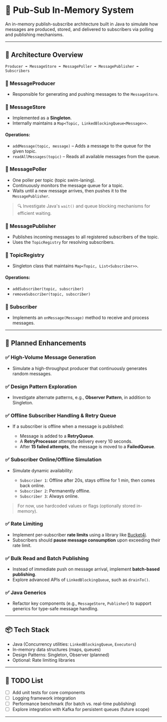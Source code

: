 # 📨 Pub-Sub In-Memory System

An in-memory publish-subscribe architecture built in Java to simulate how messages are produced, stored, and delivered to subscribers via polling and publishing mechanisms.

---

## 📐 Architecture Overview

```text
Producer ➡️ MessageStore ➡️ MessagePoller ➡️ MessagePublisher ➡️ Subscribers
```

### 🔸 MessageProducer

* Responsible for generating and pushing messages to the `MessageStore`.

### 🔸 MessageStore

* Implemented as a **Singleton**.
* Internally maintains a `Map<Topic, LinkedBlockingQueue<Message>>`.

#### Operations:

* `addMessage(topic, message)` – Adds a message to the queue for the given topic.
* `readAllMessages(topic)` – Reads all available messages from the queue.

### 🔸 MessagePoller

* One poller per topic (topic swim-laning).
* Continuously monitors the message queue for a topic.
* Waits until a new message arrives, then pushes it to the `MessagePublisher`.

> 🔍 Investigate Java's `wait()` and queue blocking mechanisms for efficient waiting.

### 🔸 MessagePublisher

* Publishes incoming messages to all registered subscribers of the topic.
* Uses the `TopicRegistry` for resolving subscribers.

### 🔸 TopicRegistry

* Singleton class that maintains `Map<Topic, List<Subscriber>>`.

#### Operations:

* `addSubscriber(topic, subscriber)`
* `removeSubscriber(topic, subscriber)`

### 🔸 Subscriber

* Implements an `onMessage(Message)` method to receive and process messages.

---

## 🚀 Planned Enhancements

### ✅ High-Volume Message Generation

* Simulate a high-throughput producer that continuously generates random messages.

### ✅ Design Pattern Exploration

* Investigate alternate patterns, e.g., **Observer Pattern**, in addition to Singleton.

### ✅ Offline Subscriber Handling & Retry Queue

* If a subscriber is offline when a message is published:

  * Message is added to a **RetryQueue**.
  * A **RetryProcessor** attempts delivery every 10 seconds.
  * After **15 failed attempts**, the message is moved to a **FailedQueue**.

### ✅ Subscriber Online/Offline Simulation

* Simulate dynamic availability:

  * `Subscriber 1`: Offline after 20s, stays offline for 1 min, then comes back online.
  * `Subscriber 2`: Permanently offline.
  * `Subscriber 3`: Always online.

> For now, use hardcoded values or flags (optionally stored in-memory).

### ✅ Rate Limiting

* Implement per-subscriber **rate limits** using a library like [Bucket4j](https://github.com/vladimir-bukhtoyarov/bucket4j).
* Subscribers should **pause message consumption** upon exceeding their rate limit.

### ✅ Bulk Read and Batch Publishing

* Instead of immediate push on message arrival, implement **batch-based publishing**.
* Explore advanced APIs of `LinkedBlockingQueue`, such as `drainTo()`.

### ✅ Java Generics

* Refactor key components (e.g., `MessageStore`, `Publisher`) to support generics for type-safe message handling.

---

## 📦 Tech Stack

* Java (Concurrency utilities: `LinkedBlockingQueue`, `Executors`)
* In-memory data structures (maps, queues)
* Design Patterns: Singleton, Observer (planned)
* Optional: Rate limiting libraries

---

## 📌 TODO List

* [ ] Add unit tests for core components
* [ ] Logging framework integration
* [ ] Performance benchmark (for batch vs. real-time publishing)
* [ ] Explore integration with Kafka for persistent queues (future scope)

---

